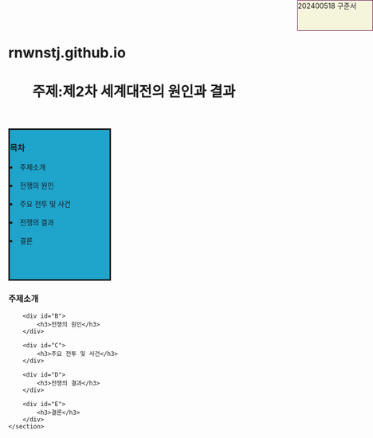 # rnwnstj.github.io
<!DOCTYPE html>
<html lang="en">
<head>
    <meta charset="UTF-8">
    <meta name="viewport" content="width=device-width, initial-scale=1.0">
    <title>Document</title>
        <style>
        #name{
            width: 150px;
            height: 60px;
            border: 1px solid #715;
            background-color: beige;
            display: inline-block;
            position: fixed;
            position: absolute;;
            top:0%;
            right: 0%;
        }
        nav{
            width:200px;
            height:300px;
            border-style:solid;
            border-width: 3px;
            background-color: rgb(31, 164, 204);
            display:inline-block;        
        }       
    </style>
</head>
<body>
    <div id="name">202400518 구준서</div>
    <header><h1>주제:제2차 세계대전의 원인과 결과</h1></header>
    <nav>
        <h3>목차</h3>
        <li>주제소개</li> <br>
        <li>전쟁의 원인</li><br>
        <li>주요 전투 및 사건</li><br>
        <li>전쟁의 결과</li><br>
        <li>결론</li>
    </nav> 
    <section>
        <div id="A">
            <h3>주제소개</h3>
        </div>

        <div id="B">
            <h3>전쟁의 원인</h3>
        </div>

        <div id="C">
            <h3>주요 전투 및 사건</h3>
        </div>

        <div id="D">
            <h3>전쟁의 결과</h3>
        </div>

        <div id="E">
            <h3>결론</h3>
        </div>
    </section>
</body>
</html>
</body>
</html>

